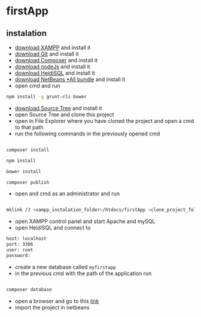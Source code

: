# firstApp

## instalation 

* [download XAMPP](https://www.apachefriends.org/download.html) and install it 
* [download Git](https://git-scm.com/download/win) and install it 
* [download Composer](https://getcomposer.org/Composer-Setup.exe) and install it 
* [download nodeJs](https://nodejs.org/dist/v6.9.1/node-v6.9.1-x64.msi) and install it 
* [download HeidiSQL](http://www.heidisql.com/download.php) and install it
* [download NetBeans *All bundle](https://netbeans.org/downloads/) and install it 
* open cmd and run

```sh
npm install -g grunt-cli bower
```

* [download Source Tree](https://www.sourcetreeapp.com/) and install it
* open Source Tree and clone this project
* open in File Explorer where you have cloned the project and open a cmd to that path
* run the following commands in the previously opened cmd 

```sh

composer install

npm install

bower install

composer publish
```

* open and cmd as an administrator and run

```sh

mklink /J <xampp_instalation_folder>/htdocs/firstApp <clone_project_folder>/public
```

* open XAMPP control panel and start Apache and mySQL
* open HeidiSQL and connect to 

```sh
host: localhost
port: 3306
user: root
password: 
```
* create a new database called `myfirstapp`
* in the previous cmd with the path of the application run

```sh 

composer database
```
* open a browser and go to this [link](http://localhost/firstApp)
* import the project in netbeans 
